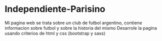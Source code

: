 # Independiente-Parisino
Mi pagina web se trata sobre un club de futbol argentino, contiene informacion sobre futbol y sobre la historia del mismo
Desarrole la pagina usando criterios de html y css (bootstrap y sass)
